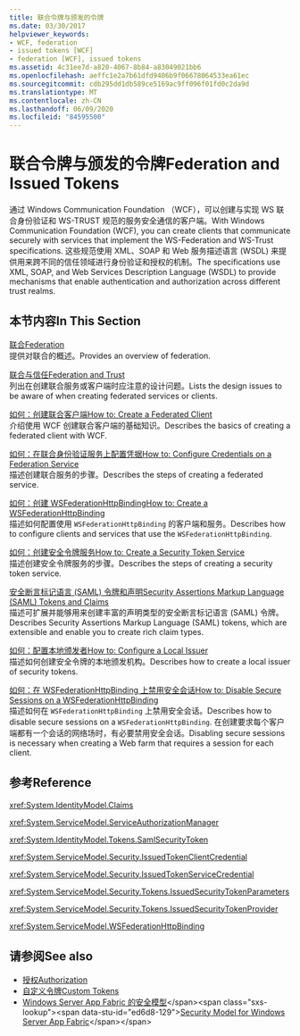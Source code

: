 ```yaml
---
title: 联合令牌与颁发的令牌
ms.date: 03/30/2017
helpviewer_keywords:
- WCF, federation
- issued tokens [WCF]
- federation [WCF], issued tokens
ms.assetid: 4c31ee7d-a820-4067-8b84-a83049021bb6
ms.openlocfilehash: aeffc1e2a7b61dfd9406b9f06678064533ea61ec
ms.sourcegitcommit: cdb295dd1db589ce5169ac9ff096f01fd0c2da9d
ms.translationtype: MT
ms.contentlocale: zh-CN
ms.lasthandoff: 06/09/2020
ms.locfileid: "84595500"
---
```

# <a name="federation-and-issued-tokens"></a><span data-ttu-id="ed6d8-102">联合令牌与颁发的令牌</span><span class="sxs-lookup"><span data-stu-id="ed6d8-102">Federation and Issued Tokens</span></span>
<span data-ttu-id="ed6d8-103">通过 Windows Communication Foundation （WCF），可以创建与实现 WS 联合身份验证和 WS-TRUST 规范的服务安全通信的客户端。</span><span class="sxs-lookup"><span data-stu-id="ed6d8-103">With Windows Communication Foundation (WCF), you can create clients that communicate securely with services that implement the WS-Federation and WS-Trust specifications.</span></span> <span data-ttu-id="ed6d8-104">这些规范使用 XML、SOAP 和 Web 服务描述语言 (WSDL) 来提供用来跨不同的信任领域进行身份验证和授权的机制。</span><span class="sxs-lookup"><span data-stu-id="ed6d8-104">The specifications use XML, SOAP, and Web Services Description Language (WSDL) to provide mechanisms that enable authentication and authorization across different trust realms.</span></span>  
  
## <a name="in-this-section"></a><span data-ttu-id="ed6d8-105">本节内容</span><span class="sxs-lookup"><span data-stu-id="ed6d8-105">In This Section</span></span>  
 [<span data-ttu-id="ed6d8-106">联合</span><span class="sxs-lookup"><span data-stu-id="ed6d8-106">Federation</span></span>](federation.md)  
 <span data-ttu-id="ed6d8-107">提供对联合的概述。</span><span class="sxs-lookup"><span data-stu-id="ed6d8-107">Provides an overview of federation.</span></span>  
  
 [<span data-ttu-id="ed6d8-108">联合与信任</span><span class="sxs-lookup"><span data-stu-id="ed6d8-108">Federation and Trust</span></span>](federation-and-trust.md)  
 <span data-ttu-id="ed6d8-109">列出在创建联合服务或客户端时应注意的设计问题。</span><span class="sxs-lookup"><span data-stu-id="ed6d8-109">Lists the design issues to be aware of when creating federated services or clients.</span></span>  
  
 [<span data-ttu-id="ed6d8-110">如何：创建联合客户端</span><span class="sxs-lookup"><span data-stu-id="ed6d8-110">How to: Create a Federated Client</span></span>](how-to-create-a-federated-client.md)  
 <span data-ttu-id="ed6d8-111">介绍使用 WCF 创建联合客户端的基础知识。</span><span class="sxs-lookup"><span data-stu-id="ed6d8-111">Describes the basics of creating a federated client with WCF.</span></span>  
  
 [<span data-ttu-id="ed6d8-112">如何：在联合身份验证服务上配置凭据</span><span class="sxs-lookup"><span data-stu-id="ed6d8-112">How to: Configure Credentials on a Federation Service</span></span>](how-to-configure-credentials-on-a-federation-service.md)  
 <span data-ttu-id="ed6d8-113">描述创建联合服务的步骤。</span><span class="sxs-lookup"><span data-stu-id="ed6d8-113">Describes the steps of creating a federated service.</span></span>  
  
 [<span data-ttu-id="ed6d8-114">如何：创建 WSFederationHttpBinding</span><span class="sxs-lookup"><span data-stu-id="ed6d8-114">How to: Create a WSFederationHttpBinding</span></span>](how-to-create-a-wsfederationhttpbinding.md)  
 <span data-ttu-id="ed6d8-115">描述如何配置使用 `WSFederationHttpBinding` 的客户端和服务。</span><span class="sxs-lookup"><span data-stu-id="ed6d8-115">Describes how to configure clients and services that use the `WSFederationHttpBinding`.</span></span>  
  
 [<span data-ttu-id="ed6d8-116">如何：创建安全令牌服务</span><span class="sxs-lookup"><span data-stu-id="ed6d8-116">How to: Create a Security Token Service</span></span>](how-to-create-a-security-token-service.md)  
 <span data-ttu-id="ed6d8-117">描述创建安全令牌服务的步骤。</span><span class="sxs-lookup"><span data-stu-id="ed6d8-117">Describes the steps of creating a security token service.</span></span>  
  
 [<span data-ttu-id="ed6d8-118">安全断言标记语言 (SAML) 令牌和声明</span><span class="sxs-lookup"><span data-stu-id="ed6d8-118">Security Assertions Markup Language (SAML) Tokens and Claims</span></span>](saml-tokens-and-claims.md)  
 <span data-ttu-id="ed6d8-119">描述可扩展并能够用来创建丰富的声明类型的安全断言标记语言 (SAML) 令牌。</span><span class="sxs-lookup"><span data-stu-id="ed6d8-119">Describes Security Assertions Markup Language (SAML) tokens, which are extensible and enable you to create rich claim types.</span></span>  
  
 [<span data-ttu-id="ed6d8-120">如何：配置本地颁发者</span><span class="sxs-lookup"><span data-stu-id="ed6d8-120">How to: Configure a Local Issuer</span></span>](how-to-configure-a-local-issuer.md)  
 <span data-ttu-id="ed6d8-121">描述如何创建安全令牌的本地颁发机构。</span><span class="sxs-lookup"><span data-stu-id="ed6d8-121">Describes how to create a local issuer of security tokens.</span></span>  
  
 [<span data-ttu-id="ed6d8-122">如何：在 WSFederationHttpBinding 上禁用安全会话</span><span class="sxs-lookup"><span data-stu-id="ed6d8-122">How to: Disable Secure Sessions on a WSFederationHttpBinding</span></span>](how-to-disable-secure-sessions-on-a-wsfederationhttpbinding.md)  
 <span data-ttu-id="ed6d8-123">描述如何在 `WSFederationHttpBinding` 上禁用安全会话。</span><span class="sxs-lookup"><span data-stu-id="ed6d8-123">Describes how to disable secure sessions on a `WSFederationHttpBinding`.</span></span> <span data-ttu-id="ed6d8-124">在创建要求每个客户端都有一个会话的网络场时，有必要禁用安全会话。</span><span class="sxs-lookup"><span data-stu-id="ed6d8-124">Disabling secure sessions is necessary when creating a Web farm that requires a session for each client.</span></span>  
  
## <a name="reference"></a><span data-ttu-id="ed6d8-125">参考</span><span class="sxs-lookup"><span data-stu-id="ed6d8-125">Reference</span></span>  
 <xref:System.IdentityModel.Claims>  
  
 <xref:System.ServiceModel.ServiceAuthorizationManager>  
  
 <xref:System.IdentityModel.Tokens.SamlSecurityToken>  
  
 <xref:System.ServiceModel.Security.IssuedTokenClientCredential>  
  
 <xref:System.ServiceModel.Security.IssuedTokenServiceCredential>  
  
 <xref:System.ServiceModel.Security.Tokens.IssuedSecurityTokenParameters>  
  
 <xref:System.ServiceModel.Security.Tokens.IssuedSecurityTokenProvider>  
  
 <xref:System.ServiceModel.WSFederationHttpBinding>  
  
## <a name="see-also"></a><span data-ttu-id="ed6d8-126">请参阅</span><span class="sxs-lookup"><span data-stu-id="ed6d8-126">See also</span></span>

- [<span data-ttu-id="ed6d8-127">授权</span><span class="sxs-lookup"><span data-stu-id="ed6d8-127">Authorization</span></span>](authorization-in-wcf.md)
- [<span data-ttu-id="ed6d8-128">自定义令牌</span><span class="sxs-lookup"><span data-stu-id="ed6d8-128">Custom Tokens</span></span>](../extending/custom-tokens.md)
- <span data-ttu-id="ed6d8-129">[Windows Server App Fabric 的安全模型](https://docs.microsoft.com/previous-versions/appfabric/ee677202(v=azure.10))</span><span class="sxs-lookup"><span data-stu-id="ed6d8-129">[Security Model for Windows Server App Fabric](https://docs.microsoft.com/previous-versions/appfabric/ee677202(v=azure.10))</span></span>
